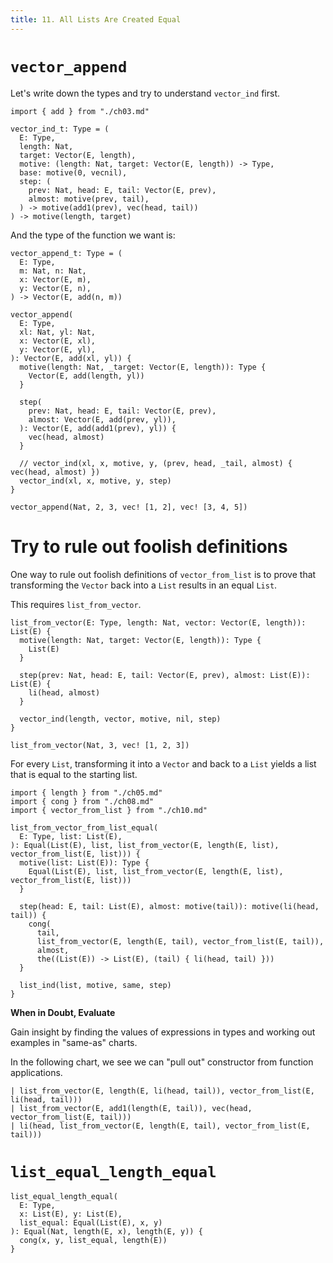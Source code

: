 ```yaml
---
title: 11. All Lists Are Created Equal
---
```


# `vector_append`

Let's write down the types and try to understand `vector_ind` first.

``` cicada
import { add } from "./ch03.md"

vector_ind_t: Type = (
  E: Type,
  length: Nat,
  target: Vector(E, length),
  motive: (length: Nat, target: Vector(E, length)) -> Type,
  base: motive(0, vecnil),
  step: (
    prev: Nat, head: E, tail: Vector(E, prev),
    almost: motive(prev, tail),
  ) -> motive(add1(prev), vec(head, tail))
) -> motive(length, target)
```

And the type of the function we want is:

``` cicada
vector_append_t: Type = (
  E: Type,
  m: Nat, n: Nat,
  x: Vector(E, m),
  y: Vector(E, n),
) -> Vector(E, add(n, m))
```

``` cicada
vector_append(
  E: Type,
  xl: Nat, yl: Nat,
  x: Vector(E, xl),
  y: Vector(E, yl),
): Vector(E, add(xl, yl)) {
  motive(length: Nat, _target: Vector(E, length)): Type {
    Vector(E, add(length, yl))
  }

  step(
    prev: Nat, head: E, tail: Vector(E, prev),
    almost: Vector(E, add(prev, yl)),
  ): Vector(E, add(add1(prev), yl)) {
    vec(head, almost)
  }

  // vector_ind(xl, x, motive, y, (prev, head, _tail, almost) { vec(head, almost) })
  vector_ind(xl, x, motive, y, step)
}

vector_append(Nat, 2, 3, vec! [1, 2], vec! [3, 4, 5])
```

# Try to rule out foolish definitions

One way to rule out foolish definitions of `vector_from_list`
is to prove that transforming the `Vector` back into a `List`
results in an equal `List`.

This requires `list_from_vector`.

``` cicada
list_from_vector(E: Type, length: Nat, vector: Vector(E, length)): List(E) {
  motive(length: Nat, target: Vector(E, length)): Type {
    List(E)
  }

  step(prev: Nat, head: E, tail: Vector(E, prev), almost: List(E)): List(E) {
    li(head, almost)
  }

  vector_ind(length, vector, motive, nil, step)
}

list_from_vector(Nat, 3, vec! [1, 2, 3])
```

For every `List`, transforming it into a `Vector` and back to a `List`
yields a list that is equal to the starting list.

``` cicada
import { length } from "./ch05.md"
import { cong } from "./ch08.md"
import { vector_from_list } from "./ch10.md"

list_from_vector_from_list_equal(
  E: Type, list: List(E),
): Equal(List(E), list, list_from_vector(E, length(E, list), vector_from_list(E, list))) {
  motive(list: List(E)): Type {
    Equal(List(E), list, list_from_vector(E, length(E, list), vector_from_list(E, list)))
  }

  step(head: E, tail: List(E), almost: motive(tail)): motive(li(head, tail)) {
    cong(
      tail,
      list_from_vector(E, length(E, tail), vector_from_list(E, tail)),
      almost,
      the((List(E)) -> List(E), (tail) { li(head, tail) }))
  }

  list_ind(list, motive, same, step)
}
```

**When in Doubt, Evaluate**

Gain insight by finding the values of expressions in types
and working out examples in "same-as" charts.

In the following chart, we see we can "pull out" constructor from function applications.

``` cicada same-as-chart
| list_from_vector(E, length(E, li(head, tail)), vector_from_list(E, li(head, tail)))
| list_from_vector(E, add1(length(E, tail)), vec(head, vector_from_list(E, tail)))
| li(head, list_from_vector(E, length(E, tail), vector_from_list(E, tail)))
```

# `list_equal_length_equal`

``` cicada
list_equal_length_equal(
  E: Type,
  x: List(E), y: List(E),
  list_equal: Equal(List(E), x, y)
): Equal(Nat, length(E, x), length(E, y)) {
  cong(x, y, list_equal, length(E))
}
```
